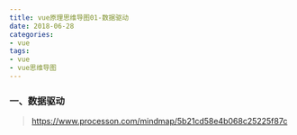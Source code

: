 ```yaml
---
title: vue原理思维导图01-数据驱动
date: 2018-06-28
categories:
- vue
tags: 
- vue
- vue思维导图
---
```


### 一、数据驱动

> https://www.processon.com/mindmap/5b21cd58e4b068c25225f87c